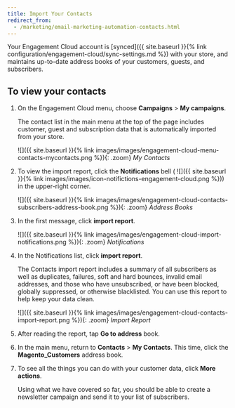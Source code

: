 ```yaml
---
title: Import Your Contacts
redirect_from: 
  - /marketing/email-marketing-automation-contacts.html
---
```


Your Engagement Cloud account is [synced]({{ site.baseurl }}{% link configuration/engagement-cloud/sync-settings.md %}) with your store, and maintains up-to-date address books of your customers, guests, and subscribers.

## To view your contacts

1. On the Engagement Cloud menu, choose **Campaigns** > **My campaigns**.

    The contact list in the main menu at the top of the page includes customer, guest and subscription data that is automatically imported from your store.

    ![]({{ site.baseurl }}{% link images/images/engagement-cloud-menu-contacts-mycontacts.png %}){: .zoom}
    *My Contacts*

1. To view the import report, click the **Notifications** bell ( ![]({{ site.baseurl }}{% link images/images/icon-notifictions-engagement-cloud.png %})) in the upper-right corner.

    ![]({{ site.baseurl }}{% link images/images/engagement-cloud-contacts-subscribers-address-book.png %}){: .zoom}
    *Address Books*

1. In the first message, click **import report**.

    ![]({{ site.baseurl }}{% link images/images/engagement-cloud-import-notifications.png %}){: .zoom}
    *Notifications*

1. In the Notifications list, click **import report**.

    The Contacts import report includes a summary of all subscribers as well as duplicates, failures, soft and hard bounces, invalid email addresses, and those who have unsubscribed, or have been blocked, globally suppressed, or otherwise blacklisted. You can use this report to help keep your data clean.

    ![]({{ site.baseurl }}{% link images/images/engagement-cloud-contacts-import-report.png %}){: .zoom}
    *Import Report*

1. After reading the report, tap **Go to address** book.

1. In the main menu, return to **Contacts** > **My Contacts**. This time, click the **Magento_Customers** address book.

1. To see all the things you can do with your customer data, click **More actions**.

    Using what we have covered so far, you should be able to create a newsletter campaign and send it to your list of subscribers.
